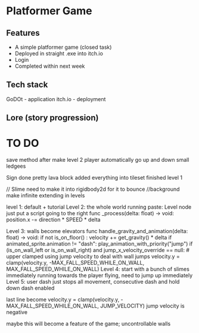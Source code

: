 # Platformer Game

## Features
- A simple platformer game (closed task)
- Deployed in straight .exe into itch.io
- Login
- Completed within next week


## Tech stack

GoDOt - application
itch.io - deployment

## Lore (story progression)



  # TO DO
  save method after make level 2
player automatically go up and down small ledgees

Sign done 
pretty lava block 
added everything into tileset
finished level 1

// Slime need to make it into rigidbody2d for it to bounce
//background make infinite extending in levels

level 1: default + tutorial
Level 2: the whole world running paste: Level node just put a script going to the right
func _process(delta: float) -> void:
	position.x -= direction * SPEED * delta

Level 3: walls become elevators
func handle_gravity_and_animation(delta: float) -> void:
	if not is_on_floor() :
		velocity += get_gravity() * delta
		if animated_sprite.animation != "dash":
			play_animation_with_priority("jump")
	if (is_on_wall_left or is_on_wall_right) and jump_x_velocity_override == null:
		# upper clamped using jump velocity to deal with wall jumps
		velocity.y = clamp(velocity.y, -MAX_FALL_SPEED_WHILE_ON_WALL, MAX_FALL_SPEED_WHILE_ON_WALL)
Level 4: start with a bunch of slimes immediately running towards the player flying, need to jump up immediately
Level 5: user dash just stops all movement, consecutive dash and hold down dash enabled

last line become 
velocity.y = clamp(velocity.y, -MAX_FALL_SPEED_WHILE_ON_WALL, JUMP_VELOCITY)
jump velocity is negative

maybe this will become a feature of the game; uncontrollable walls 

